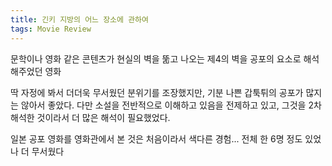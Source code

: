 ```yaml
---
title: 긴키 지방의 어느 장소에 관하여
tags: Movie Review
---
```


문학이나 영화 같은 콘텐츠가 현실의 벽을 뚦고 나오는 제4의 벽을 공포의 요소로 해석해주었던 영화

딱 자정에 봐서 더더욱 무서웠던 분위기를 조장했지만, 기분 나쁜 갑툭튀의 공포가 많지는 않아서 좋았다. 다만 소설을 전반적으로 이해하고 있음을 전제하고 있고, 그것을 2차 해석한 것이라서 더 많은 해석이 필요했었다.

일본 공포 영화를 영화관에서 본 것은 처음이라서 색다른 경험... 전체 한 6명 정도 있었나 더 무서웠다